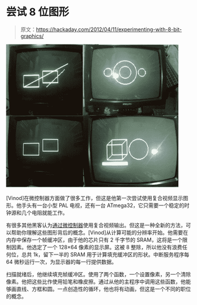 # 尝试 8 位图形

> 原文：<https://hackaday.com/2012/04/11/experimenting-with-8-bit-graphics/>

![](img/a984777ead83707439f1fc30040ec305.png "conceptualizing-8-bit-graphics")

[Vinod]在微控制器方面做了很多工作，但这是他第一次尝试使用复合视频显示图形。他手头有一台小型 PAL 电视，还有一台 ATmega32，它只需要一个稳定的时钟源和几个电阻就能工作。

有很多其他黑客认为[通过微控制器](http://hackaday.com/2010/12/04/composite-video-with-msp430-chip/)使用复合视频输出。但这是一种全新的方法，可以帮助你理解这些图形背后的概念。[Vinod]从计算可能的分辨率开始。他需要在内存中保存一个帧缓冲区，由于他的芯片只有 2 千字节的 SRAM，这将是一个限制因素。他选定了一个 128×64 像素的显示屏。这被 8 整除，所以他没有浪费任何位，总共 1k，留下一半的 SRAM 用于计算填充缓冲区的形状。中断服务程序每 64 微秒运行一次，为显示器的每一行提供数据。

扫描就绪后，他继续填充帧缓冲区。使用了两个函数，一个设置像素，另一个清除像素。他把这些比作使用铅笔和橡皮擦。通过从他的主程序中调用这些函数，他能够画直线、方框和圆。一点创造性的循环，他也将有动画，但这是一个不同的职位的概念。
